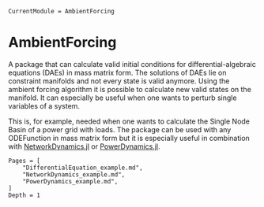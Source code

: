 ```@meta
CurrentModule = AmbientForcing
```

# AmbientForcing

A package that can calculate valid initial conditions for differential-algebraic equations (DAEs) in mass matrix form.
The solutions of DAEs lie on constraint manifolds and not every state is valid anymore. Using the ambient forcing algorithm it is possible to calculate new valid states on the manifold.
It can especially be useful when one wants to perturb single variables of a system. 

This is, for example, needed when one wants to calculate the Single Node Basin of a power grid with loads.
The package can be used with any ODEFunction in mass matrix form but it is especially useful in combination with [NetworkDynamics.jl](https://github.com/PIK-ICoN/NetworkDynamics.jl) or [PowerDynamics.jl](https://github.com/JuliaEnergy/PowerDynamics.jl).


```@contents
Pages = [
    "DifferentialEquation_example.md",
    "NetworkDynamics_example.md",
    "PowerDynamics_example.md",
]
Depth = 1
```